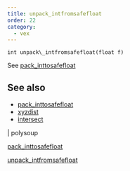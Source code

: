```yaml
---
title: unpack_intfromsafefloat
order: 22
category:
  - vex
---
```


`int unpack\_intfromsafefloat(float f)`

See [pack_inttosafefloat](pack_inttosafefloat.html "Reversibly packs an integer into a finite, non-denormal float.")



## See also

- [pack_inttosafefloat](pack_inttosafefloat.html)
- [xyzdist](xyzdist.html)
- [intersect](intersect.html)

|
polysoup

[pack_inttosafefloat](pack_inttosafefloat.html)

[unpack_intfromsafefloat](unpack_intfromsafefloat.html)
